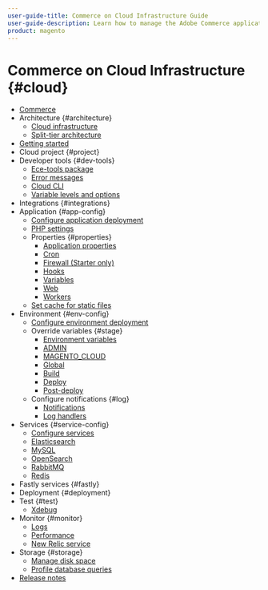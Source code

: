 ```yaml
---
user-guide-title: Commerce on Cloud Infrastructure Guide
user-guide-description: Learn how to manage the Adobe Commerce application on cloud infrastructure.
product: magento
---
```


# Commerce on Cloud Infrastructure {#cloud}

+ [Commerce](overview.md)
+ Architecture {#architecture}
    + [Cloud infrastructure](architecture/cloud-architecture.md)
    + [Split-tier architecture](architecture/split-tier-architecture.md)
+ [Getting started](https://experienceleague.corp.adobe.com/docs/commerce-cloud-service/start/overview.md)
+ Cloud project {#project}
+ Developer tools {#dev-tools}
    + [Ece-tools package](dev-tools/ece-tools.md)
    + [Error messages](dev-tools/error-messages.md)
    + [Cloud CLI](dev-tools/cloud-cli.md)
    + [Variable levels and options](environment/variable-levels.md)
+ Integrations {#integrations}
+ Application {#app-config}
    + [Configure application deployment](application/configure-app-yaml.md)
    + [PHP settings](application/php-settings.md)
    + Properties {#properties}
        + [Application properties](application/properties.md)
        + [Cron](application/crons-property.md)
        + [Firewall (Starter only)](application/firewall-property.md)
        + [Hooks](application/hooks-property.md)
        + [Variables](application/variables-property.md)
        + [Web](application/web-property.md)
        + [Workers](application/workers-property.md)
    + [Set cache for static files](application/set-cache.md)
+ Environment {#env-config}
    + [Configure environment deployment](environment/configure-env-yaml.md)
    + Override variables {#stage}
        + [Environment variables](environment/variables-intro.md)
        + [ADMIN](environment/variables-admin.md)
        + [MAGENTO_CLOUD](environment/variables-cloud.md)
        + [Global](environment/variables-global.md)
        + [Build](environment/variables-build.md)
        + [Deploy](environment/variables-deploy.md)
        + [Post-deploy](environment/variables-post-deploy.md)
    + Configure notifications {#log}
        + [Notifications](environment/set-up-notifications.md)
        + [Log handlers](environment/log-handlers.md)
+ Services {#service-config}
    + [Configure services](services/services-yaml.md)
    + [Elasticsearch](services/elasticsearch.md)
    + [MySQL](services/mysql.md)
    + [OpenSearch](services/opensearch.md)
    + [RabbitMQ](services/rabbitmq.md)
    + [Redis](services/redis.md)
+ Fastly services {#fastly}
+ Deployment {#deployment}
+ Test {#test}
    + [Xdebug](test/debug.md)
+ Monitor {#monitor}
    + [Logs](monitor/log-locations.md)
    + [Performance](monitor/performance.md)
    + [New Relic service](monitor/new-relic.md)
+ Storage {#storage}
    + [Manage disk space](storage/manage-disk-space.md)
    + [Profile database queries](storage/profile-database-queries.md)
+ [Release notes](release-notes/cloud-tools.md)
